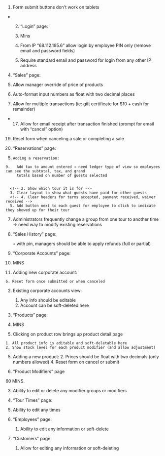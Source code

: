 
1. Form submit buttons don't work on tablets

* 2. “Login” page:

  30. Mins

  1. From IP “68.112.195.6” allow login by employee PIN only (remove email and password fields)

  2. Require standard email and password for login from any other IP address

4. “Sales” page:

  7.  Allow manager override of price of products
  9.  Auto-format input numbers as float with two decimal places
  14. Allow for multiple transactions (ie: gift certificate for $10 + cash for remainder)
  * 17. Allow for email receipt after transaction finished (prompt for email with “cancel” option)
  19. Reset form when canceling a sale or completing a sale

5. “Reservations” page:

  <!-- 4.     Need to display each reservation type for the day (should be separate from each other) -->
  5.     Adding a reservation:
    9.   Add tax to amount entered → need ledger type of view so employees can see the subtotal, tax, and grand
         totals based on number of guests selected


      <!-- 2. Show which tour it is for -->
      3. Clear layout to show what guests have paid for other guests
      <!-- 4. Clear headers for terms accepted, payment received, waiver received -->
      5. Add button next to each guest for employee to click to indicate they showed up for their tour

  7. Administrators frequently change a group from one tour to another time → need way to modify existing
     reservations

6. “Sales History” page:

    ◦ with pin, managers should be able to apply refunds (full or partial)

7. “Corporate Accounts” page:

  120. MINS

  1. Adding new corporate account:

    6. Reset form once submitted or when canceled

  2. Existing corporate accounts view:

      1. Any info should be editable
      2. Account can be soft-deleted here

8. “Products” page:

  60. MINS

  4. Clicking on product row brings up product detail page

    1. All product info is editable and soft-deletable here
    2. Show stock level for each product modifier (and allow adjustment)

  5. Adding a new product:
      2. Prices should be float with two decimals (only numbers allowed)
      4. Reset form on cancel or submit

9. “Product Modifiers” page

  60 MINS.

  3. Ability to edit or delete any modifier groups or modifiers

10. “Tour Times” page:

  5. Ability to edit any times

11. “Employees” page:

    1. Ability to edit any information or soft-delete

12. “Customers” page:

    1. Allow for editing any information or soft-deleting
